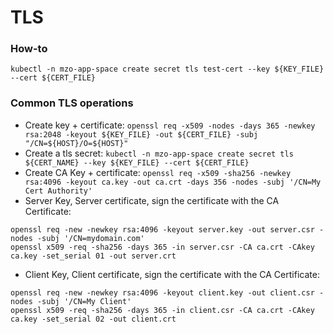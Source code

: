 # TLS

### How-to
`kubectl -n mzo-app-space create secret tls test-cert --key ${KEY_FILE} --cert ${CERT_FILE}`

### Common TLS operations
- Create key + certificate: `openssl req -x509 -nodes -days 365 -newkey rsa:2048 -keyout ${KEY_FILE} -out ${CERT_FILE} -subj "/CN=${HOST}/O=${HOST}"`
- Create a tls secret: `kubectl -n mzo-app-space create secret tls ${CERT_NAME} --key ${KEY_FILE} --cert ${CERT_FILE}`
- Create CA Key + certificate: `openssl req -x509 -sha256 -newkey rsa:4096 -keyout ca.key -out ca.crt -days 356 -nodes -subj '/CN=My Cert Authority'`
- Server Key, Server certificate, sign the certificate with the CA Certificate:
```$xslt
openssl req -new -newkey rsa:4096 -keyout server.key -out server.csr -nodes -subj '/CN=mydomain.com'
openssl x509 -req -sha256 -days 365 -in server.csr -CA ca.crt -CAkey ca.key -set_serial 01 -out server.crt
```
- Client Key, Client certificate, sign the certificate with the CA Certificate:
```$xslt
openssl req -new -newkey rsa:4096 -keyout client.key -out client.csr -nodes -subj '/CN=My Client'
openssl x509 -req -sha256 -days 365 -in client.csr -CA ca.crt -CAkey ca.key -set_serial 02 -out client.crt
```
